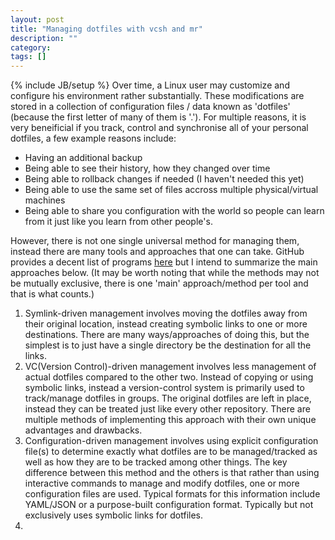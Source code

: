 ```yaml
---
layout: post
title: "Managing dotfiles with vcsh and mr"
description: ""
category: 
tags: []
---
```

{% include JB/setup %}
Over time, a Linux user may customize and configure his environment rather substantially.
These modifications are stored in a collection of configuration files / data known as 'dotfiles' (because the first letter of many of them is '.').
For multiple reasons, it is very beneificial if you track, control and synchronise all of your personal dotfiles, a few example reasons include:
- Having an additional backup
- Being able to see their history, how they changed over time
- Being able to rollback changes if needed (I haven't needed this yet)
- Being able to use the same set of files accross multiple physical/virtual machines
- Being able to share you configuration with the world so people can learn from it just like you learn from other people's.

However, there is not one single universal method for managing them, instead there are many tools and approaches that one can take.
GitHub provides a decent list of programs [here](https://dotfiles.github.io/) but I intend to summarize the main approaches below.
(It may be worth noting that while the methods may not be mutually exclusive, there is one 'main' approach/method per tool and that is what counts.)

1. Symlink-driven management involves moving the dotfiles away from their original location, instead creating symbolic links to one or more destinations.
   There are many ways/approaches of doing this, but the simplest is to just have a single directory be the destination for all the links.
2. VC(Version Control)-driven management involves less management of actual dotfiles compared to the other two. Instead of copying or using symbolic links,
   instead a version-control system is primarily used to track/manage dotfiles in groups. The original dotfiles are left in place, instead they can be treated 
   just like every other repository. There are multiple methods of implementing this approach with their own unique advantages and drawbacks.
3. Configuration-driven management involves using explicit configuration file(s) to determine exactly what dotfiles are to be managed/tracked as well as how they are to be tracked among other things.
   The key difference between this method and the others is that rather than using interactive commands to manage and modify dotfiles, one or more configuration files are used. 
   Typical formats for this information include YAML/JSON or a purpose-built configuration format. Typically but not exclusively uses symbolic links for dotfiles.
4.
